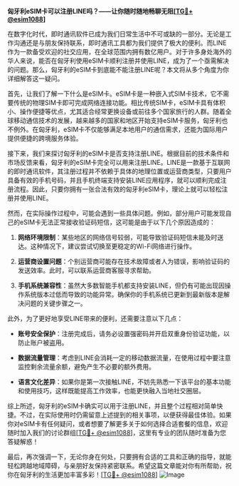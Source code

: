 **匈牙利eSIM卡可以注册LINE吗？——让你随时随地畅聊无阻[[TG💪+ @esim1088](https://t.me/s/esim1088)]**

在数字化时代，即时通讯软件已成为我们日常生活中不可或缺的一部分。无论是工作沟通还是与朋友保持联系，即时通讯工具都为我们提供了极大的便利。而LINE作为一款备受欢迎的社交应用，在全球范围内拥有数亿用户。对于许多身处海外的华人来说，能否在匈牙利使用eSIM卡顺利注册并使用LINE，成为了一个亟需解决的问题。那么，匈牙利的eSIM卡到底能不能注册LINE呢？本文将从多个角度为你详细解答这一疑问。

首先，让我们了解一下什么是eSIM卡。eSIM卡是一种嵌入式SIM卡技术，它不需要传统的物理SIM卡即可完成网络连接功能。相比传统SIM卡，eSIM卡具有体积小、操作便捷等优点，尤其适合经常更换设备或前往多个国家旅行的人群。随着全球移动通信技术的发展，越来越多的国家和地区开始支持eSIM卡服务，匈牙利也不例外。在匈牙利，eSIM卡不仅能够满足本地用户的通信需求，还能为国际用户提供便捷的跨境服务体验。

接下来，我们来探讨匈牙利的eSIM卡是否支持注册LINE。根据目前的技术条件和市场反馈来看，匈牙利的eSIM卡完全可以用来注册LINE。LINE是一款基于互联网的即时通讯软件，其注册过程并不依赖于具体的地理位置或运营商类型，只要用户具备有效的手机号码，并且手机终端支持安装LINE应用程序，就可以顺利完成注册流程。因此，只要你拥有一张合法有效的匈牙利eSIM卡，理论上就可以轻松注册并使用LINE。

然而，在实际操作过程中，可能会遇到一些具体问题。例如，部分用户可能发现自己的eSIM卡无法正常接收验证码短信，这可能是由于以下几个原因造成的：

1. **网络环境限制**：某些地区的网络信号较弱，可能导致验证码短信未能及时送达。这种情况下，建议尝试切换至更稳定的Wi-Fi网络进行操作。
   
2. **运营商设置问题**：个别运营商可能存在技术故障或者人为错误，影响验证码的发送效率。此时，可以联系运营商客服寻求帮助。

3. **手机系统兼容性**：虽然大多数智能手机都支持安装LINE，但仍有可能出现因操作系统版本过低而导致的功能异常。确保你的手机系统已更新到最新版本是解决问题的关键步骤之一。

此外，为了更好地享受LINE带来的便利，还需要注意以下几点：

- **账号安全保护**：注册完成后，请务必设置强密码并开启双重身份验证功能，以防止账户被盗用。
  
- **数据流量管理**：考虑到LINE会消耗一定的移动数据流量，在使用过程中要注意监控剩余流量余额，避免产生不必要的额外费用。

- **语言文化差异**：如果你是第一次接触LINE，不妨先熟悉一下该平台的基本功能和使用技巧，这样既能提高工作效率，也能更快融入当地社交圈层。

综上所述，匈牙利的eSIM卡确实可以用于注册LINE，并且整个过程相对简单快捷。不过，在实际使用时仍需留意上述提到的相关事项，以便获得最佳体验。如果你对eSIM卡有任何疑问，或者想要了解更多关于如何选择合适套餐的信息，欢迎随时加入我们的讨论群组[[TG💪+ @esim1088](https://t.me/s/esim1088)]，这里有专业的团队随时准备为您答疑解惑！

最后，再次强调一下，无论你身在何处，只要拥有合适的工具和正确的指导，就能轻松跨越地域障碍，与亲朋好友保持紧密联系。希望这篇文章能对你有所帮助，祝你在匈牙利的生活更加丰富多彩！[[TG💪+ @esim1088](https://t.me/s/esim1088)] ![Image](https://i.postimg.cc/4NQfJmqS/Snipaste-2025-05-13-00-14-12.png)
